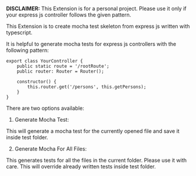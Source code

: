 **DISCLAIMER:** This Extension is for a personal project. Please use it only if your express js controller follows the given pattern.

This Extension is to create mocha test skeleton from express js written with typescript.

It is helpful to generate mocha tests for express js controllers with the following pattern:

```
export class YourController {
    public static route = '/rootRoute';
    public router: Router = Router();

    constructor() {
        this.router.get('/persons', this.getPersons);
    }
}
```
There are two options available:

1. Generate Mocha Test:

This will generate a mocha test for the currently opened file and save it inside test folder.

2. Generate Mocha For All Files:

This generates tests for all the files in the current folder. Please use it with care. This will override already written tests inside test folder.
